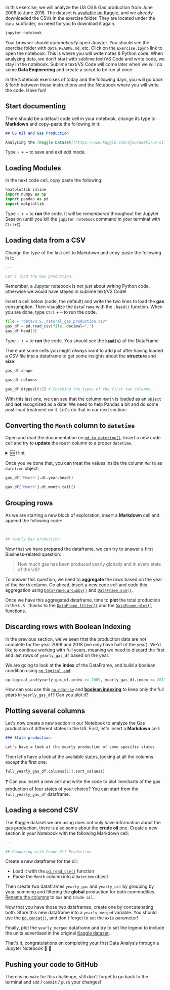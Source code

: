 In this exercise, we will analyze the US Oil & Gas production from June 2008 to June 2018. The dataset is [available on Kaggle](https://www.kaggle.com/djzurawski/us-oil-and-gas-production-june-2008-to-june-2018), and we already downloaded the CSVs in the exercise folder. They are located under the `data` subfolder, no need for you to download it again.

```bash
jupyter notebook
```

Your browser should _automatically_ open Jupyter. You should see the exercise folder with `data`, `README.md`, etc. Click on the `Exercise.ipynb` link to open the notebook. This is where you will write notes & Python code. When analyzing data, we don't start with sublime text/VS Code and write code, we stay in the notebook. Sublime text/VS Code will come later when we will do some **Data Engineering** and create a script to be run at once.

In the Notebook exercises of today and the following days, you will go back & forth between these instructions and the Notebook where you will write the code. Have fun!

## Start documenting

There should be a default code cell in your notebook, change its type to **Markdown** and copy-paste the following in it:

```markdown
## US Oil and Gas Production

Analysing the [Kaggle Dataset](https://www.kaggle.com/djzurawski/us-oil-and-gas-production-june-2008-to-june-2018) with information about Oil and Gas production in the US from June 2008 to June 2018.
```

Type `⇧ + ↩` to save and exit edit mode.

## Loading Modules

In the next code cell, copy paste the following:

```python
%matplotlib inline
import numpy as np
import pandas as pd
import matplotlib
```

Type `⇧ + ↩` to **run** the code. It will be _remembered_ throughout the Jupyter Session (until you kill the `jupyter notebook` command in your terminal with `Ctrl+C`).

## Loading data from a CSV

Change the type of the last cell to Markdown and copy-paste the following in it:

```markdown
---

Let's load the Gas production:
```

Remember, a Jupyter notebook is not just about writing Python code, otherwise we would have stayed in sublime text/VS Code!


Insert a cell below (code, the default) and write the two lines to load the **gas** consumption. Then visualize the `DataFrame` with the `.head()` function. When you are done, type `Ctrl` + `↩` to run the code.

```python
file = "data/U.S._natural_gas_production.csv"
gas_df = pd.read_csv(file, decimal=",")
gas_df.head(3)
```

Type `⇧ + ↩` to **run** the code. You should see the [**`head(n)`**](https://pandas.pydata.org/pandas-docs/stable/reference/api/pandas.DataFrame.head.html) of the DataFrame

There are some cells you might _always_ want to add just after having loaded a CSV file into a dataframe to get some insights about the **structure** and **size**:

```python
gas_df.shape
```

```python
gas_df.columns
```

```python
gas_df.dtypes[0:2] # Checking the types of the first two columns.
```

With this last one, we can see that the column `Month` is loaded as an `object` and **not** recognized as a date! We need to help Pandas a bit and do some post-load treatment on it. Let's do that in our next section:

## Converting the `Month` column to `datetime`

Open and read the documentation on [`pd.to_datetime()`](https://pandas.pydata.org/pandas-docs/stable/reference/api/pandas.to_datetime.html). Insert a new code cell and try to **update** the `Month` column to a proper `datetime`.


<details><summary markdown='span'>🆘 Hint</summary>

Check out [`pd.to_datetime()`](https://pandas.pydata.org/pandas-docs/stable/reference/api/pandas.to_datetime.html)

</details>

Once you've done that, you can treat the values inside the column `Month` as `datetime` object:

```python
gas_df['Month'].dt.year.head()
```

```python
gas_df['Month'].dt.month.tail()
```

## Grouping rows

As we are starting a new block of exploration, insert a **Markdown** cell and append the following code:

```markdown
---

## Yearly Gas production
```

Now that we have prepared the dataframe, we can try to answer a first Business-related question:

> How much gas has been produced yearly globally and in every state of the US?

To answer this question, we need to **aggregate** the rows based on the year of the `Month` column. Go ahead, insert a new code cell and code this aggregation using [`DataFrame.groupby()`](https://pandas.pydata.org/pandas-docs/stable/reference/api/pandas.DataFrame.groupby.html) and [`DataFrame.sum()`](https://pandas.pydata.org/pandas-docs/stable/reference/api/pandas.DataFrame.sum.html).

Once we have this aggregated dataframe, time to **plot** the total production in the `U.S.` thanks to the [`DataFrame.filter()`](https://pandas.pydata.org/pandas-docs/stable/reference/api/pandas.DataFrame.filter.html) and the [`DataFrame.plot()`](https://pandas.pydata.org/pandas-docs/stable/reference/api/pandas.DataFrame.plot.html) functions.

## Discarding rows with Boolean Indexing

In the previous section, we've seen that the production data are not complete for the year 2008 and 2018 (we only have half of the year). We'd like to continue working with full years, meaning we need to discard the first and last rows of `yearly_gas_df` based on the year.

We are going to look at the **index** of the DataFrame, and build a boolean condition using [`np.logical_and`](https://docs.scipy.org/doc/numpy/reference/generated/numpy.logical_and.html):

```python
np.logical_and(yearly_gas_df.index >= 2009, yearly_gas_df.index <= 2017)
```

How can you use this [`np.ndarray`](https://docs.scipy.org/doc/numpy/reference/generated/numpy.ndarray.html) and [**boolean indexing**](https://pandas.pydata.org/pandas-docs/stable/user_guide/indexing.html#boolean-indexing) to keep only the full years in `yearly_gas_df`? Can you plot it?


## Plotting several columns

Let's now create a new section in our Notebook to analyze the Gas production of different states in the US. First, let's insert a **Markdown** cell:

```markdown
### State production

Let's have a look at the yearly production of some specific states
```

Then let's have a look at the available states, looking at all the columns _except_ the first one:

```python
full_yearly_gas_df.columns[1:].sort_values()
```

:question: Can you insert a new cell and write the code to plot linecharts of the gas production of four states of your choice? You can start from the `full_yearly_gas_df` dataframe.

## Loading a second CSV

The Kaggle dataset we are using does not only have information about the gas production, there is also some about the **crude oil** one. Create a new section in your Notebook with the following Markdown cell:

```markdown
---

## Comparing with Crude Oil Production
```

Create a new dataframe for the oil:

- Load it with the [`pd.read_csv()`](https://pandas.pydata.org/pandas-docs/stable/reference/api/pandas.read_csv.html) function
- Parse the `Month` column into a `datetime` object

Then create two dataframes `yearly_gas` and `yearly_oil` by grouping by year, summing and filtering the **global** production for both commodities. [Rename the columns](https://stackoverflow.com/questions/11346283/renaming-columns-in-pandas) to `Gas` and `Crude oil`.

Now that you have those two dataframes, create one by concatenating both. Store this new dataframe into a `yearly_merged` variable. You should use the [`pd.concat()`](https://pandas.pydata.org/pandas-docs/stable/reference/api/pandas.concat.html), and don't forget to set the `axis` parameter!

Finally, plot the `yearly_merged` dataframe and try to set the legend to include the units advertised in the original [Kaggle dataset](https://www.kaggle.com/djzurawski/us-oil-and-gas-production-june-2008-to-june-2018).

That's it, congratulations on completing your first Data Analysis through a Jupyter Notebook :clap: :rocket:

## Pushing your code to GitHub

There is no `make` for this challenge, still don't forget to go back to the terminal and `add` / `commit` / `push` your changes!
